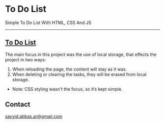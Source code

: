 # To Do List
Simple To Do List With HTML, CSS And JS

---

## [To Do List](https://sayyid-abbas.github.io/to-do-list/)

The main focus in this project was the use of local storage, that effects the project in two ways:
1. When reloading the page, the content will stay as it was.
2. When deleting or clearing the tasks, they will be erased from local storage.
- Note: CSS styling wasn't the focus, so it’s kept simple.

## Contact
sayyid.abbas.ar@gmail.com
